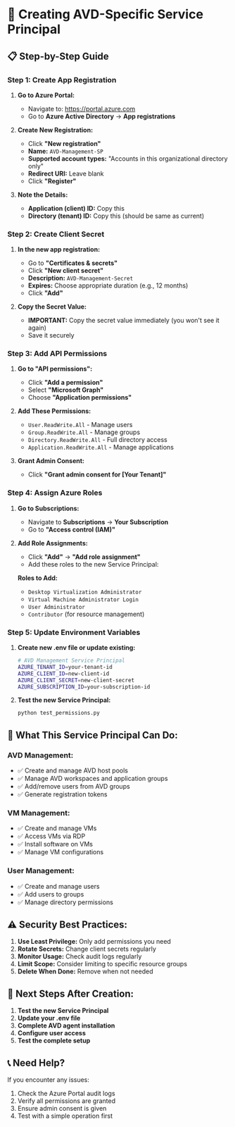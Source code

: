 # 🚀 Creating AVD-Specific Service Principal

## 📋 Step-by-Step Guide

### **Step 1: Create App Registration**

1. **Go to Azure Portal:**
   - Navigate to: https://portal.azure.com
   - Go to **Azure Active Directory** → **App registrations**

2. **Create New Registration:**
   - Click **"New registration"**
   - **Name:** `AVD-Management-SP`
   - **Supported account types:** "Accounts in this organizational directory only"
   - **Redirect URI:** Leave blank
   - Click **"Register"**

3. **Note the Details:**
   - **Application (client) ID:** Copy this
   - **Directory (tenant) ID:** Copy this (should be same as current)

### **Step 2: Create Client Secret**

1. **In the new app registration:**
   - Go to **"Certificates & secrets"**
   - Click **"New client secret"**
   - **Description:** `AVD-Management-Secret`
   - **Expires:** Choose appropriate duration (e.g., 12 months)
   - Click **"Add"**

2. **Copy the Secret Value:**
   - **IMPORTANT:** Copy the secret value immediately (you won't see it again)
   - Save it securely

### **Step 3: Add API Permissions**

1. **Go to "API permissions":**
   - Click **"Add a permission"**
   - Select **"Microsoft Graph"**
   - Choose **"Application permissions"**

2. **Add These Permissions:**
   - `User.ReadWrite.All` - Manage users
   - `Group.ReadWrite.All` - Manage groups
   - `Directory.ReadWrite.All` - Full directory access
   - `Application.ReadWrite.All` - Manage applications

3. **Grant Admin Consent:**
   - Click **"Grant admin consent for [Your Tenant]"**

### **Step 4: Assign Azure Roles**

1. **Go to Subscriptions:**
   - Navigate to **Subscriptions** → **Your Subscription**
   - Go to **"Access control (IAM)"**

2. **Add Role Assignments:**
   - Click **"Add"** → **"Add role assignment"**
   - Add these roles to the new Service Principal:

   **Roles to Add:**
   - `Desktop Virtualization Administrator`
   - `Virtual Machine Administrator Login`
   - `User Administrator`
   - `Contributor` (for resource management)

### **Step 5: Update Environment Variables**

1. **Create new .env file or update existing:**
   ```bash
   # AVD Management Service Principal
   AZURE_TENANT_ID=your-tenant-id
   AZURE_CLIENT_ID=new-client-id
   AZURE_CLIENT_SECRET=new-client-secret
   AZURE_SUBSCRIPTION_ID=your-subscription-id
   ```

2. **Test the new Service Principal:**
   ```bash
   python test_permissions.py
   ```

## 🔧 What This Service Principal Can Do:

### **AVD Management:**
- ✅ Create and manage AVD host pools
- ✅ Manage AVD workspaces and application groups
- ✅ Add/remove users from AVD groups
- ✅ Generate registration tokens

### **VM Management:**
- ✅ Create and manage VMs
- ✅ Access VMs via RDP
- ✅ Install software on VMs
- ✅ Manage VM configurations

### **User Management:**
- ✅ Create and manage users
- ✅ Add users to groups
- ✅ Manage directory permissions

## ⚠️ Security Best Practices:

1. **Use Least Privilege:** Only add permissions you need
2. **Rotate Secrets:** Change client secrets regularly
3. **Monitor Usage:** Check audit logs regularly
4. **Limit Scope:** Consider limiting to specific resource groups
5. **Delete When Done:** Remove when not needed

## 🎯 Next Steps After Creation:

1. **Test the new Service Principal**
2. **Update your .env file**
3. **Complete AVD agent installation**
4. **Configure user access**
5. **Test the complete setup**

## 📞 Need Help?

If you encounter any issues:
1. Check the Azure Portal audit logs
2. Verify all permissions are granted
3. Ensure admin consent is given
4. Test with a simple operation first
